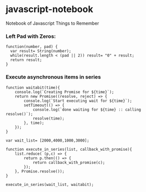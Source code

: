# javascript-notebook
Notebook of Javascript Things to Remember


### Left Pad with Zeros:
```
function(number, pad) { 
  var result= String(number);
  while(result.length < (pad || 2)) result= "0" + result; 
  return result;
}
```

### Execute asynchronous items in series
```
function waitabit(time){
    console.log(`Creating Promise for ${time}`);
    return new Promise((resolve, reject) => {
        console.log(`Start executing wait for ${time}`);
        setTimeout(() => {
            console.log(`done waiting for ${time} :: calling resolve()`);
            resolve(time);
        }, time);
    }); 
}

var wait_list= [2000,4000,1000,3000];

function execute_in_series(list, callback_with_promise){
    list.reduce( (p,c) => {
        return p.then(() => {
            return callback_with_promise(c);
        }); 
    }, Promise.resolve());
}

execute_in_series(wait_list, waitabit);
```

